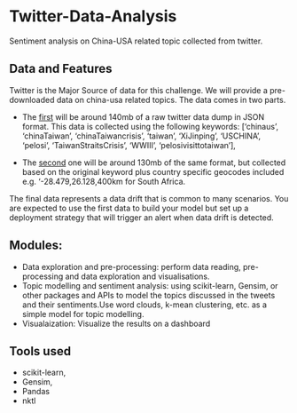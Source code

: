 # Twitter-Data-Analysis

Sentiment analysis on China-USA related topic collected from twitter.

## Data and Features
Twitter is the Major Source of data for this challenge. We will provide a pre-downloaded data on china-usa related topics. The data comes in two parts. 

- The [first](https://drive.google.com/file/d/1sfx50_tQ6jyBENo0L7hM3WL-11RhWqEB/view?usp=sharing) will be around 140mb of a raw twitter data dump in JSON format. This data is collected using the following keywords: [‘chinaus’, ‘chinaTaiwan’,  ‘chinaTaiwancrisis’, ‘taiwan’, ‘XiJinping’, ‘USCHINA’, ‘pelosi’, ‘TaiwanStraitsCrisis’, ‘WWIII’,  ‘pelosivisittotaiwan’],  

- The [second](https://drive.google.com/file/d/1219EjMcjCD4yLqTbBUauOE0-95dqhz4Q/view?usp=sharing) one will be around 130mb of the same format, but collected based on the original keyword plus country specific geocodes included e.g. ‘-28.479,26.128,400km  for South Africa. 

The final data represents a data drift that is common to many scenarios. You are expected to use the first data to build your model but set up a deployment strategy that will trigger an alert when data drift is detected. 

## Modules:
- Data exploration and pre-processing: perform data reading, pre-processing and data exploration and visualisations.
- Topic modelling and sentiment analysis: using scikit-learn, Gensim, or other packages and APIs to model the topics discussed in the tweets and their sentiments.Use word clouds, k-mean clustering, etc. as a simple model for topic modelling.
- Visualaization: Visualize the results on a dashboard

## Tools used
- scikit-learn, 
- Gensim,
- Pandas
- nktl
